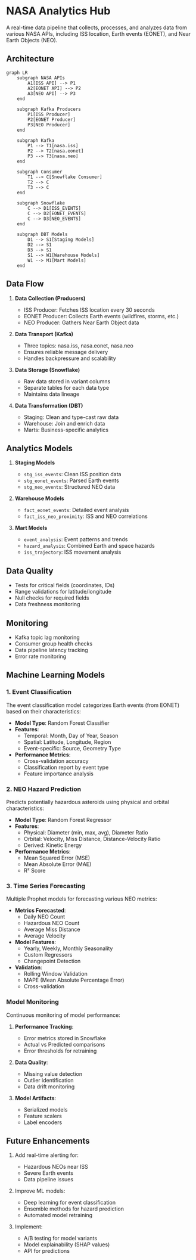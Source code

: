 # NASA Analytics Hub

A real-time data pipeline that collects, processes, and analyzes data from various NASA APIs, including ISS location, Earth events (EONET), and Near Earth Objects (NEO).

## Architecture

```mermaid
graph LR
    subgraph NASA APIs
        A1[ISS API] --> P1
        A2[EONET API] --> P2
        A3[NEO API] --> P3
    end

    subgraph Kafka Producers
        P1[ISS Producer]
        P2[EONET Producer]
        P3[NEO Producer]
    end

    subgraph Kafka
        P1 --> T1[nasa.iss]
        P2 --> T2[nasa.eonet]
        P3 --> T3[nasa.neo]
    end

    subgraph Consumer
        T1 --> C[Snowflake Consumer]
        T2 --> C
        T3 --> C
    end

    subgraph Snowflake
        C --> D1[ISS_EVENTS]
        C --> D2[EONET_EVENTS]
        C --> D3[NEO_EVENTS]
    end

    subgraph DBT Models
        D1 --> S1[Staging Models]
        D2 --> S1
        D3 --> S1
        S1 --> W1[Warehouse Models]
        W1 --> M1[Mart Models]
    end
```

## Data Flow

1. **Data Collection (Producers)**
   - ISS Producer: Fetches ISS location every 30 seconds
   - EONET Producer: Collects Earth events (wildfires, storms, etc.)
   - NEO Producer: Gathers Near Earth Object data

2. **Data Transport (Kafka)**
   - Three topics: nasa.iss, nasa.eonet, nasa.neo
   - Ensures reliable message delivery
   - Handles backpressure and scalability

3. **Data Storage (Snowflake)**
   - Raw data stored in variant columns
   - Separate tables for each data type
   - Maintains data lineage

4. **Data Transformation (DBT)**
   - Staging: Clean and type-cast raw data
   - Warehouse: Join and enrich data
   - Marts: Business-specific analytics



## Analytics Models

1. **Staging Models**
   - `stg_iss_events`: Clean ISS position data
   - `stg_eonet_events`: Parsed Earth events
   - `stg_neo_events`: Structured NEO data

2. **Warehouse Models**
   - `fact_eonet_events`: Detailed event analysis
   - `fact_iss_neo_proximity`: ISS and NEO correlations

3. **Mart Models**
   - `event_analysis`: Event patterns and trends
   - `hazard_analysis`: Combined Earth and space hazards
   - `iss_trajectory`: ISS movement analysis

## Data Quality

- Tests for critical fields (coordinates, IDs)
- Range validations for latitude/longitude
- Null checks for required fields
- Data freshness monitoring

## Monitoring

- Kafka topic lag monitoring
- Consumer group health checks
- Data pipeline latency tracking
- Error rate monitoring

## Machine Learning Models

### 1. Event Classification

The event classification model categorizes Earth events (from EONET) based on their characteristics:

- **Model Type**: Random Forest Classifier
- **Features**:
  - Temporal: Month, Day of Year, Season
  - Spatial: Latitude, Longitude, Region
  - Event-specific: Source, Geometry Type
- **Performance Metrics**:
  - Cross-validation accuracy
  - Classification report by event type
  - Feature importance analysis

### 2. NEO Hazard Prediction

Predicts potentially hazardous asteroids using physical and orbital characteristics:

- **Model Type**: Random Forest Regressor
- **Features**:
  - Physical: Diameter (min, max, avg), Diameter Ratio
  - Orbital: Velocity, Miss Distance, Distance-Velocity Ratio
  - Derived: Kinetic Energy
- **Performance Metrics**:
  - Mean Squared Error (MSE)
  - Mean Absolute Error (MAE)
  - R² Score

### 3. Time Series Forecasting

Multiple Prophet models for forecasting various NEO metrics:

- **Metrics Forecasted**:
  - Daily NEO Count
  - Hazardous NEO Count
  - Average Miss Distance
  - Average Velocity
- **Model Features**:
  - Yearly, Weekly, Monthly Seasonality
  - Custom Regressors
  - Changepoint Detection
- **Validation**:
  - Rolling Window Validation
  - MAPE (Mean Absolute Percentage Error)
  - Cross-validation

### Model Monitoring

Continuous monitoring of model performance:

1. **Performance Tracking**:
   - Error metrics stored in Snowflake
   - Actual vs Predicted comparisons
   - Error thresholds for retraining

2. **Data Quality**:
   - Missing value detection
   - Outlier identification
   - Data drift monitoring

3. **Model Artifacts**:
   - Serialized models
   - Feature scalers
   - Label encoders

## Future Enhancements

1. Add real-time alerting for:
   - Hazardous NEOs near ISS
   - Severe Earth events
   - Data pipeline issues

2. Improve ML models:
   - Deep learning for event classification
   - Ensemble methods for hazard prediction
   - Automated model retraining

3. Implement:
   - A/B testing for model variants
   - Model explainability (SHAP values)
   - API for predictions

